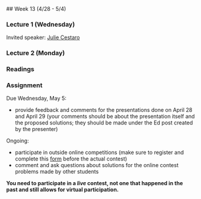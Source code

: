 <div class="week">

<div class="week_heading" markdown="1">
## Week 13 (4/28 - 5/4)
</div>

<div class="column_materials"  markdown="1">

### Lecture 1 (Wednesday)

Invited speaker: [Julie Cestaro](https://www.linkedin.com/in/julieces/)


### Lecture 2 (Monday)



### Readings




</div>

<div class="column_assign"  markdown="1">


### Assignment

Due Wednesday, May 5:
- provide feedback and comments for the presentations done on April 28 and April 29
(your comments should be about the presentation itself and the proposed solutions;
they should be made under the Ed post created by the presenter)


Ongoing:
- participate in outside online competitions (make sure to register and complete
this [form](https://forms.gle/h4Lb5faESmUsUybE8) before the actual contest)
- comment and ask questions about solutions for the online contest problems made by other students

__You need to participate in a _live_ contest, not one that happened in the past and still allows for virtual participation.__


</div>
</div>

